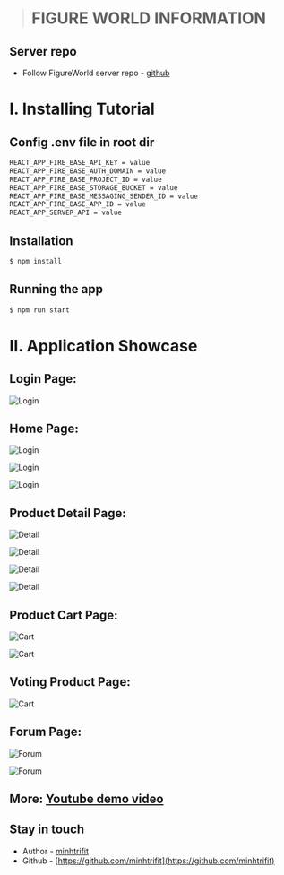> # FIGURE WORLD INFORMATION

## Server repo

- Follow FigureWorld server repo - [github](https://github.com/minhtrifit/pern-figure-world-server)

# I. Installing Tutorial

## Config .env file in root dir

```bash
REACT_APP_FIRE_BASE_API_KEY = value
REACT_APP_FIRE_BASE_AUTH_DOMAIN = value
REACT_APP_FIRE_BASE_PROJECT_ID = value
REACT_APP_FIRE_BASE_STORAGE_BUCKET = value
REACT_APP_FIRE_BASE_MESSAGING_SENDER_ID = value
REACT_APP_FIRE_BASE_APP_ID = value
REACT_APP_SERVER_API = value
```

## Installation

```bash
$ npm install
```

## Running the app

```bash
$ npm run start
```

# II. Application Showcase

## Login Page:

![Login](https://res.cloudinary.com/dn2h31tcb/image/upload/v1696662519/Figure%20Word/showcase/login_i5zeb1.png)

## Home Page:

![Login](https://res.cloudinary.com/dn2h31tcb/image/upload/v1696662542/Figure%20Word/showcase/home_wft73y.png)

![Login](https://res.cloudinary.com/dn2h31tcb/image/upload/v1696662540/Figure%20Word/showcase/home2_dfrjgz.png)

![Login](https://res.cloudinary.com/dn2h31tcb/image/upload/v1696662527/Figure%20Word/showcase/home4_vix55b.png)

## Product Detail Page:

![Detail](https://res.cloudinary.com/dn2h31tcb/image/upload/v1696662520/Figure%20Word/showcase/detail_txsak0.png)

![Detail](https://res.cloudinary.com/dn2h31tcb/image/upload/v1696662521/Figure%20Word/showcase/detail3_zk5qhh.png)

![Detail](https://res.cloudinary.com/dn2h31tcb/image/upload/v1696662520/Figure%20Word/showcase/detail2_ducmoi.png)

![Detail](https://res.cloudinary.com/dn2h31tcb/image/upload/v1696662540/Figure%20Word/showcase/detail5_svrxmj.png)

## Product Cart Page:

![Cart](https://res.cloudinary.com/dn2h31tcb/image/upload/v1696662519/Figure%20Word/showcase/cart_wxehg6.png)

![Cart](https://res.cloudinary.com/dn2h31tcb/image/upload/v1696662519/Figure%20Word/showcase/cart2_bwth71.png)

## Voting Product Page:

![Cart](https://res.cloudinary.com/dn2h31tcb/image/upload/v1696662520/Figure%20Word/showcase/vote_jn8rhp.png)

## Forum Page:

![Forum](https://res.cloudinary.com/dn2h31tcb/image/upload/v1696662540/Figure%20Word/showcase/forum_euqhrb.png)

![Forum](https://res.cloudinary.com/dn2h31tcb/image/upload/v1696662540/Figure%20Word/showcase/forum2_exlbkw.png)

## More: [Youtube demo video](https://www.youtube.com/watch?v=7dAkC-3clqM)

## Stay in touch

- Author - [minhtrifit](https://github.com/minhtrifit)
- Github - [https://github.com/minhtrifit](https://github.com/minhtrifit)
